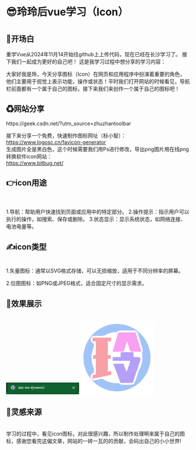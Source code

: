 <h1>😎玲玲后vue学习（Icon）<h1>
<h2>👏开场白</h2>
  重学Vue从2024年11月14开始往github上上传代码，现在已经在长沙学习了。
  接下我们一起成为更好的自己吧！
  这是我学习过程中想分享的学习内容：

  
大家好我是玲，今天分享图标（Icon）在网页和应用程序中扮演着重要的角色，他们主要用于视觉上表示功能，操作或状态！平时我们打开网站的时候看见，导航栏前面都有一个属于自己的图标，接下来我们来创作一个属于自己的图标吧！
<h2>♻网站分享</h2>https://geek.csdn.net/?utm_source=zhuzhantoolbar

接下来分享一个免费，快速制作图标网址（标小智）：
https://www.logosc.cn/favicon-generator</br>
生成图片全是黑白色，这个时候需要我们用Ps进行修改，导出png图片用在线png转换软件icon网站：</br>
https://www.bitbug.net/
<h2>👉icon用途</h2></br>

1.导航：帮助用户快速找到页面或应用中的特定部分。
2.操作提示：指示用户可以执行的操作，如搜索、保存或删除。
3.状态显示：显示系统状态，如网络连接、电池电量等。

<h2>✍icon类型</h2></br>
1.矢量图标：通常以SVG格式存储，可以无损缩放，适用于不同分辨率的屏幕。

2.位图图标：如PNG或JPEG格式，适合固定尺寸的显示需求。

<h2>👀效果展示</h2></br>
<img src='https://github.com/704214661/Vue/blob/main/ame.png' width='200'>
<img src='https://github.com/704214661/Vue/blob/main/favicon.png' width='200'>


<h2>🌟灵感来源</h2></br>
学习的过程中，看见icon图标，对此很感兴趣，所以制作处理啊来属于自己的图标，感谢您看完这偏文章，网站的一砖一瓦的的贡献，会码出自己的小小世界!
